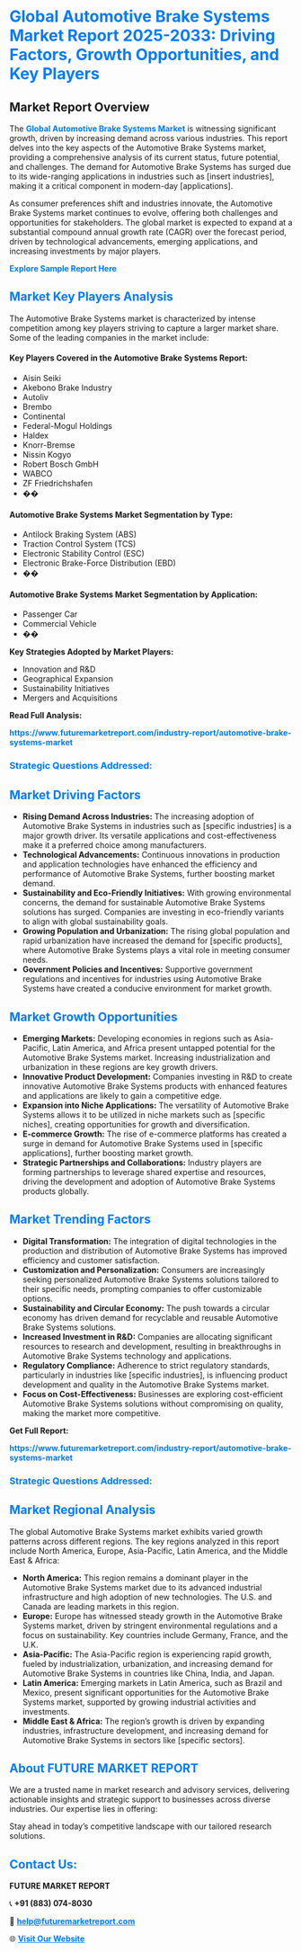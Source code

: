 <h1 style="color: #007BFF;">Global Automotive Brake Systems Market Report 2025-2033: Driving Factors, Growth Opportunities, and Key Players</h1>

<section id="overview">
<h2>Market Report Overview</h2>
<p>The <a href="https://www.futuremarketreport.com/industry-report/automotive-brake-systems-market" style="color: #007BFF; text-decoration: none;"><strong>Global Automotive Brake Systems Market</strong></a> is witnessing significant growth, driven by increasing demand across various industries. This report delves into the key aspects of the Automotive Brake Systems market, providing a comprehensive analysis of its current status, future potential, and challenges. The demand for Automotive Brake Systems has surged due to its wide-ranging applications in industries such as [insert industries], making it a critical component in modern-day [applications].</p>
<p>As consumer preferences shift and industries innovate, the Automotive Brake Systems market continues to evolve, offering both challenges and opportunities for stakeholders. The global market is expected to expand at a substantial compound annual growth rate (CAGR) over the forecast period, driven by technological advancements, emerging applications, and increasing investments by major players.</p>
</section>

<section id="overview">
<p><a href="https://www.futuremarketreport.com/request-sample/reportId=117709" style="color: #007BFF; text-decoration: none;"><strong>Explore Sample Report Here</strong></a></p>
</section>

<section id="key-players">
<h2 style="color: #007BFF;">Market Key Players Analysis</h2>
<p>The Automotive Brake Systems market is characterized by intense competition among key players striving to capture a larger market share. Some of the leading companies in the market include:</p>
<h4>Key Players Covered in the Automotive Brake Systems Report:</h4>
<ul><li>Aisin Seiki</li><li>Akebono Brake Industry</li><li>Autoliv</li><li>Brembo</li><li>Continental</li><li>Federal-Mogul Holdings</li><li>Haldex</li><li>Knorr-Bremse</li><li>Nissin Kogyo</li><li>Robert Bosch GmbH</li><li>WABCO</li><li>ZF Friedrichshafen</li><li>��</li></ul>
<h4>Automotive Brake Systems Market Segmentation by Type:</h4>
<ul><li>Antilock Braking System (ABS)</li><li>Traction Control System (TCS)</li><li>Electronic Stability Control (ESC)</li><li>Electronic Brake-Force Distribution (EBD)</li><li>��</li></ul>

<h4>Automotive Brake Systems Market Segmentation by Application:</h4>
<ul><li>Passenger Car</li><li>Commercial Vehicle</li><li>��</li></ul>
<p><strong>Key Strategies Adopted by Market Players:</strong></p>
<ul>
<li>Innovation and R&D</li>
<li>Geographical Expansion</li>
<li>Sustainability Initiatives</li>
<li>Mergers and Acquisitions</li>
</ul>
</section>

<section>
<p><strong>Read Full Analysis: </strong></p><a href="https://www.futuremarketreport.com/industry-report/automotive-brake-systems-market" style="color: #007BFF; text-decoration: none;"><strong>https://www.futuremarketreport.com/industry-report/automotive-brake-systems-market</strong></a>
<h3 style="color: #007BFF;">Strategic Questions Addressed:</h3>
</section>

<section id="driving-factors">
<h2 style="color: #007BFF;">Market Driving Factors</h2>
<ul>
<li><strong>Rising Demand Across Industries:</strong> The increasing adoption of Automotive Brake Systems in industries such as [specific industries] is a major growth driver. Its versatile applications and cost-effectiveness make it a preferred choice among manufacturers.</li>
<li><strong>Technological Advancements:</strong> Continuous innovations in production and application technologies have enhanced the efficiency and performance of Automotive Brake Systems, further boosting market demand.</li>
<li><strong>Sustainability and Eco-Friendly Initiatives:</strong> With growing environmental concerns, the demand for sustainable Automotive Brake Systems solutions has surged. Companies are investing in eco-friendly variants to align with global sustainability goals.</li>
<li><strong>Growing Population and Urbanization:</strong> The rising global population and rapid urbanization have increased the demand for [specific products], where Automotive Brake Systems plays a vital role in meeting consumer needs.</li>
<li><strong>Government Policies and Incentives:</strong> Supportive government regulations and incentives for industries using Automotive Brake Systems have created a conducive environment for market growth.</li>
</ul>
</section>

<section id="growth-opportunities">
<h2 style="color: #007BFF;">Market Growth Opportunities</h2>
<ul>
<li><strong>Emerging Markets:</strong> Developing economies in regions such as Asia-Pacific, Latin America, and Africa present untapped potential for the Automotive Brake Systems market. Increasing industrialization and urbanization in these regions are key growth drivers.</li>
<li><strong>Innovative Product Development:</strong> Companies investing in R&D to create innovative Automotive Brake Systems products with enhanced features and applications are likely to gain a competitive edge.</li>
<li><strong>Expansion into Niche Applications:</strong> The versatility of Automotive Brake Systems allows it to be utilized in niche markets such as [specific niches], creating opportunities for growth and diversification.</li>
<li><strong>E-commerce Growth:</strong> The rise of e-commerce platforms has created a surge in demand for Automotive Brake Systems used in [specific applications], further boosting market growth.</li>
<li><strong>Strategic Partnerships and Collaborations:</strong> Industry players are forming partnerships to leverage shared expertise and resources, driving the development and adoption of Automotive Brake Systems products globally.</li>
</ul>
</section>

<section id="trending-factors">
<h2 style="color: #007BFF;">Market Trending Factors</h2>
<ul>
<li><strong>Digital Transformation:</strong> The integration of digital technologies in the production and distribution of Automotive Brake Systems has improved efficiency and customer satisfaction.</li>
<li><strong>Customization and Personalization:</strong> Consumers are increasingly seeking personalized Automotive Brake Systems solutions tailored to their specific needs, prompting companies to offer customizable options.</li>
<li><strong>Sustainability and Circular Economy:</strong> The push towards a circular economy has driven demand for recyclable and reusable Automotive Brake Systems solutions.</li>
<li><strong>Increased Investment in R&D:</strong> Companies are allocating significant resources to research and development, resulting in breakthroughs in Automotive Brake Systems technology and applications.</li>
<li><strong>Regulatory Compliance:</strong> Adherence to strict regulatory standards, particularly in industries like [specific industries], is influencing product development and quality in the Automotive Brake Systems market.</li>
<li><strong>Focus on Cost-Effectiveness:</strong> Businesses are exploring cost-efficient Automotive Brake Systems solutions without compromising on quality, making the market more competitive.</li>
</ul>
</section>

<section>
<p><strong>Get Full Report: </strong></p><a href="https://www.futuremarketreport.com/industry-report/automotive-brake-systems-market" style="color: #007BFF; text-decoration: none;"><strong>https://www.futuremarketreport.com/industry-report/automotive-brake-systems-market</strong></a>
<h3 style="color: #007BFF;">Strategic Questions Addressed:</h3>
</section>


<section id="regional-analysis">
<h2 style="color: #007BFF;">Market Regional Analysis</h2>
<p>The global Automotive Brake Systems market exhibits varied growth patterns across different regions. The key regions analyzed in this report include North America, Europe, Asia-Pacific, Latin America, and the Middle East & Africa:</p>
<ul>
<li><strong>North America:</strong> This region remains a dominant player in the Automotive Brake Systems market due to its advanced industrial infrastructure and high adoption of new technologies. The U.S. and Canada are leading markets in this region.</li>
<li><strong>Europe:</strong> Europe has witnessed steady growth in the Automotive Brake Systems market, driven by stringent environmental regulations and a focus on sustainability. Key countries include Germany, France, and the U.K.</li>
<li><strong>Asia-Pacific:</strong> The Asia-Pacific region is experiencing rapid growth, fueled by industrialization, urbanization, and increasing demand for Automotive Brake Systems in countries like China, India, and Japan.</li>
<li><strong>Latin America:</strong> Emerging markets in Latin America, such as Brazil and Mexico, present significant opportunities for the Automotive Brake Systems market, supported by growing industrial activities and investments.</li>
<li><strong>Middle East & Africa:</strong> The region’s growth is driven by expanding industries, infrastructure development, and increasing demand for Automotive Brake Systems in sectors like [specific sectors].</li>
</ul>
</section>

<footer>
<h2 style="color: #007BFF;">About FUTURE MARKET REPORT</h2>
<p>We are a trusted name in market research and advisory services, delivering actionable insights and strategic support to businesses across diverse industries. Our expertise lies in offering:</p>

<p>Stay ahead in today’s competitive landscape with our tailored research solutions.</p>

<h2 style="color: #007BFF;">Contact Us:</h2>
<p><strong>FUTURE MARKET REPORT</strong></p>
<p>📞 <strong>+91 (883) 074-8030</strong></p>
<p>📧 <strong><a href="mailto:help@futuremarketreport.com" style="color: #007BFF;">help@futuremarketreport.com</a></strong></p>
<p>🌐 <strong><a href="https://www.futuremarketreport.com/" style="color: #007BFF;">Visit Our Website</a></strong></p>
</footer>